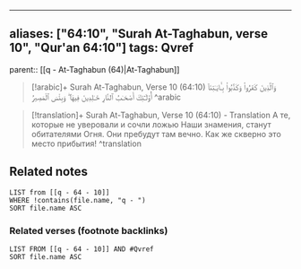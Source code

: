 
---
aliases: ["64:10", "Surah At-Taghabun, verse 10", "Qur'an 64:10"]
tags: Qvref
---

parent:: [[q - At-Taghabun (64)|At-Taghabun]]

> [!arabic]+ Surah At-Taghabun, Verse 10 (64:10)
> <span class="quran-arabic">وَٱلَّذِينَ كَفَرُوا۟ وَكَذَّبُوا۟ بِـَٔايَـٰتِنَآ أُو۟لَـٰٓئِكَ أَصْحَـٰبُ ٱلنَّارِ خَـٰلِدِينَ فِيهَا ۖ وَبِئْسَ ٱلْمَصِيرُ</span>
^arabic

> [!translation]+ Surah At-Taghabun, Verse 10 (64:10) - Translation
> А те, которые не уверовали и сочли ложью Наши знамения, станут обитателями Огня. Они пребудут там вечно. Как же скверно это место прибытия!
^translation



## Related notes
```dataview
LIST from [[q - 64 - 10]]
WHERE !contains(file.name, "q - ")
SORT file.name ASC
```

### Related verses (footnote backlinks)
```dataview
LIST FROM [[q - 64 - 10]] AND #Qvref
SORT file.name ASC
```

